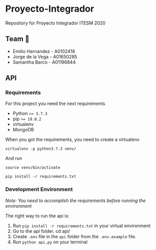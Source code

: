 # Proyecto-Integrador
Repository for Proyecto Integrador ITESM 2020

## Team 🚀
* Emilio Hernandez - A0102418
* Jorge de la Vega - A01650285
* Samantha Barco - A01196844

## API

### Requirements
For this project you need the next requirements

* Python `>= 3.7.3`
* pip `>= 19.0.2`
* virtualenv
* MongoDB

When you got the requirements, you need to create a virtualenv

`virtualenv -p python3.7.3 venv/`

And run

`source venv/bin/activate`

`pip install -r requirements.txt`

### Development Environment

*Note: You need to accomplish the requirements before running the environment*

The right way to run the api is:

1. Run `pip install -r requirements.txt` in your virtual environment
2. Go to the api folder. cd api/
3. Create `.env` file in the `api` folder from the `.env.example` file.
4. Run `python api.py` on your terminal

